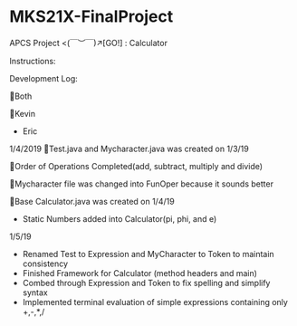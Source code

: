 # MKS21X-FinalProject

APCS Project <(￣︶￣)↗[GO!] : Calculator

Instructions:

Development Log:

🌸Both

🎲Kevin
- Eric

 1/4/2019
 🌸Test.java and Mycharacter.java was created on 1/3/19

 🎲Order of Operations Completed(add, subtract, multiply and divide)

 🎲Mycharacter file was changed into FunOper because it sounds better
 
 🌸Base Calculator.java was created on 1/4/19
 - Static Numbers added into Calculator(pi, phi, and e)

 1/5/19
 - Renamed Test to Expression and MyCharacter to Token to maintain consistency
 - Finished Framework for Calculator (method headers and main)
 - Combed through Expression and Token to fix spelling and simplify syntax
 - Implemented terminal evaluation of simple expressions containing only +,-,*,/
